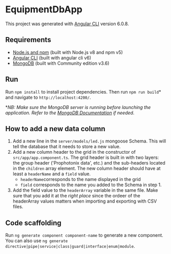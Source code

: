 # EquipmentDbApp

This project was generated with [Angular CLI](https://github.com/angular/angular-cli) version 6.0.8.

## Requirements

- [Node.js and npm](https://nodejs.org/en/) (built with Node.js v8 and npm v5)
- [Angular CLI](https://angular.io/) (built with angular cli v6)
- [MongoDB](https://www.mongodb.com/download-center) (built with Community edition v3.6)

## Run

Run `npm install` to install project dependencies.
Then run `npm run build`* and navigate to `http://localhost:4200/`.

\**NB: Make sure the MongoDB server is running before launching the application. Refer to the [MongoDB Documentation](https://docs.mongodb.com/) if needed.*

## How to add a new data column

1. Add a new line in the `server/models/led.js` mongoose Schema. This will tell the database that it needs to store a new value.
2. Add a new column header to the grid in the constructor of `src/app/app.component.ts`. The grid header is built in with two layers: the group header ('Prophotonix data', etc.) and the sub-headers located in the `children` array element. The new column header should have at least a `headerName` and a `field` value.
    * `headerName`corresponds to the name displayed in the grid
    * `field` corresponds to the name you added to the Schema in step 1.
3. Add the field value to the `headerArray` variable in the same file. Make sure that you add it at the *right place* since the ordeer of the headerArray values matters when importing and exporting with CSV files. 

## Code scaffolding

Run `ng generate component component-name` to generate a new component. You can also use `ng generate directive|pipe|service|class|guard|interface|enum|module`.
